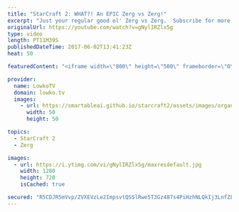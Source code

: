 ```yaml
---
title: "StarCraft 2: WHAT?! An EPIC Zerg vs Zerg!"
excerpt: "Just your regular good ol' Zerg vs Zerg.  Subscribe for more videos: http://lowko.tv/youtube More Starcraft 2 casts: https://goo.gl/NG8qAV  This is easily one of the best, if not the best viewer submitted replay that I have casted so far. An incredibly close Zerg vs Zerg between two Diamond League level"
originalUrl: https://youtube.com/watch?v=gNylIRZlx5g
type: video
length: PT11M39S
publishedDateTime: 2017-06-02T13:41:23Z
heat: 50

featuredContent: "<iframe width=\"800\" height=\"500\" frameborder=\"0\" src=\"https://www.youtube.com/embed/gNylIRZlx5g\" allow=\"accelerometer; autoplay; encrypted-media; gyroscope; picture-in-picture\" allowfullscreen></iframe>"

provider:
  name: LowkoTV
  domain: lowko.tv
  images:
    - url: https://smartableai.github.io/starcraft2/assets/images/organizations/lowko.tv-50x50.jpg
      width: 50
      height: 50

topics:
  - StarCraft 2
  - Zerg

images:
  - url: https://i.ytimg.com/vi/gNylIRZlx5g/maxresdefault.jpg
    width: 1280
    height: 720
    isCached: true

secured: "R5CDJR5mVvp/ZVXEVzLe2ImpsvtQSSlRwe5T3Gz487s4PiHzhNLQkIj3LnfZLTvz30u2AWrN/J9JsnbyOfZJ1IYb/pGtpBGBKybtnDmBVLp5WciemMmdBWPdT3P0j6eCryVDPWNMIfniqWue60fN3u0yTJTQAZvz8WuPYlukUKQZAlCo3xIM2qMgep1y5lbfsPeqokZSzWA6JW0Gj0+HSo/WJCnf0xlWgh9Cr2wn2FGKj9DOYbY8wDFoy7pVNY08PN/5iq45FXhr0RiwwM28t88NJvtUQuTw/4auNv3K5Zbj12WBz8C0Zit39NKqUgKzGn5W9hcetOcvKcJvw30bikh6Lljx9+9xO+/iqDCWo8CF8B3YbV3XrD7AiGbPfPD3SJ+1Wbs97ulh+nHJZjnp5S+D/w+zs8VcaXC/jVLobuF/+FCDj0wlDiIPHO2Mj4BE;6BHIj5guUZKrdh80E5tMlA=="
---
```


